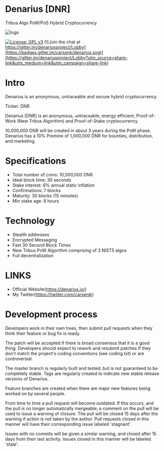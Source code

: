 # Denarius [DNR]
Tribus Algo PoW/PoS Hybrid Cryptocurrency

![logo](http://i.imgur.com/gIe5vnw.png)

[![License: GPL v3](https://img.shields.io/badge/License-GPL%20v3-blue.svg)](http://www.gnu.org/licenses/gpl-3.0)
[![Join the chat at https://gitter.im/denariusproject/Lobby](https://badges.gitter.im/carsenk/denarius.svg)](https://gitter.im/denariusproject/Lobby?utm_source=share-link&utm_medium=link&utm_campaign=share-link)

Intro
==========================
Denarius is an anonymous, untraceable and secure hybrid cryptocurrency. 

Ticker: DNR

Denarius [DNR] is an anonymous, untraceable, energy efficient, Proof-of-Work (New Tribus Algorithm) and Proof-of-Stake cryptocurrency.

10,000,000 DNR will be created in about 3 years during the PoW phase. Denarius has a 10% Premine of 1,000,000 DNR for bounties, distribution, and marketing.

Specifications
==========================
* Total number of coins: 10,000,000 DNR
* Ideal block time: 30 seconds
* Stake interest: 6% annual static inflation
* Confirmations: 7 blocks
* Maturity: 30 blocks (15 minutes)
* Min stake age: 8 hours

Technology
==========================
* Stealth addresses
* Encrypted Messaging
* Fast 30 Second Block Times
* New Tribus PoW Algorithm comprising of 3 NIST5 algos
* Full decentralization

LINKS
==========================
* Official Website(https://denarius.io/)
* My Twitter(https://twitter.com/carsenjk)


Development process
===========================

Developers work in their own trees, then submit pull requests when
they think their feature or bug fix is ready.

The patch will be accepted if there is broad consensus that it is a
good thing.  Developers should expect to rework and resubmit patches
if they don't match the project's coding conventions (see coding.txt)
or are controversial.

The master branch is regularly built and tested, but is not guaranteed
to be completely stable. Tags are regularly created to indicate new
stable release versions of Denarius.

Feature branches are created when there are major new features being
worked on by several people.

From time to time a pull request will become outdated. If this occurs, and
the pull is no longer automatically mergeable; a comment on the pull will
be used to issue a warning of closure. The pull will be closed 15 days
after the warning if action is not taken by the author. Pull requests closed
in this manner will have their corresponding issue labeled 'stagnant'.

Issues with no commits will be given a similar warning, and closed after
15 days from their last activity. Issues closed in this manner will be 
labeled 'stale'.
